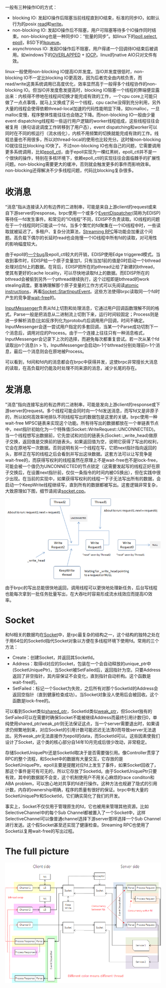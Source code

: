 一般有三种操作IO的方式：

- blocking IO: 发起IO操作后阻塞当前线程直到IO结束，标准的同步IO，如默认行为的posix [read](http://linux.die.net/man/2/read)和[write](http://linux.die.net/man/2/write)。
- non-blocking IO: 发起IO操作后不阻塞，用户可阻塞等待多个IO操作同时结束。non-blocking也是一种同步IO：“批量的同步”。如linux下的[poll](http://linux.die.net/man/2/poll),[select](http://linux.die.net/man/2/select), [epoll](http://linux.die.net/man/4/epoll)，BSD下的[kqueue](https://www.freebsd.org/cgi/man.cgi?query=kqueue&sektion=2)。
- asynchronous IO: 发起IO操作后不阻塞，用户得递一个回调待IO结束后被调用。如windows下的[OVERLAPPED](https://msdn.microsoft.com/en-us/library/windows/desktop/ms684342(v=vs.85).aspx) + [IOCP](https://msdn.microsoft.com/en-us/library/windows/desktop/aa365198(v=vs.85).aspx)。linux的native AIO只对文件有效。

linux一般使用non-blocking IO提高IO并发度。当IO并发度很低时，non-blocking IO不一定比blocking IO更高效，因为后者完全由内核负责，而read/write这类系统调用已高度优化，效率显然高于一般得多个线程协作的non-blocking IO。但当IO并发度愈发提高时，blocking IO阻塞一个线程的弊端便显露出来：内核得不停地在线程间切换才能完成有效的工作，一个cpu core上可能只做了一点点事情，就马上又换成了另一个线程，cpu cache没得到充分利用，另外大量的线程会使得依赖thread-local加速的代码性能明显下降，如tcmalloc，一旦malloc变慢，程序整体性能往往也会随之下降。而non-blocking IO一般由少量event dispatching线程和一些运行用户逻辑的worker线程组成，这些线程往往会被复用（换句话说调度工作转移到了用户态），event dispatching和worker可以同时在不同的核运行（流水线化），内核不用频繁的切换就能完成有效的工作。线程总量也不用很多，所以对thread-local的使用也比较充分。这时候non-blocking IO就往往比blocking IO快了。不过non-blocking IO也有自己的问题，它需要调用更多系统调用，比如[epoll_ctl](http://man7.org/linux/man-pages/man2/epoll_ctl.2.html)，由于epoll实现为一棵红黑树，epoll_ctl并不是一个很快的操作，特别在多核环境下，依赖epoll_ctl的实现往往会面临棘手的扩展性问题。non-blocking需要更大的缓冲，否则就会触发更多的事件而影响效率。non-blocking还得解决不少多线程问题，代码比blocking复杂很多。

# 收消息

“消息”指从连接读入的有边界的二进制串，可能是来自上游client的request或来自下游server的response。brpc使用一个或多个[EventDispatcher](https://github.com/brpc/brpc/blob/master/src/brpc/event_dispatcher.h)(简称为EDISP)等待任一fd发生事件。和常见的“IO线程”不同，EDISP不负责读取。IO线程的问题在于一个线程同时只能读一个fd，当多个繁忙的fd聚集在一个IO线程中时，一些读取就被延迟了。多租户、复杂分流算法，[Streaming RPC](streaming_rpc.md)等功能会加重这个问题。高负载下偶尔的长延时read也会拖慢一个IO线程中所有fd的读取，对可用性的影响幅度较大。

由于epoll的[一个bug](https://patchwork.kernel.org/patch/1970231/)及epoll_ctl较大的开销，EDISP使用Edge triggered模式。当收到事件时，EDISP给一个原子变量加1，只有当加1前的值是0时启动一个bthread处理对应fd上的数据。在背后，EDISP把所在的pthread让给了新建的bthread，使其有更好的cache locality，可以尽快地读取fd上的数据。而EDISP所在的bthread会被偷到另外一个pthread继续执行，这个过程即是bthread的work stealing调度。要准确理解那个原子变量的工作方式可以先阅读[atomic instructions](atomic_instructions.md)，再看[Socket::StartInputEvent](https://github.com/brpc/brpc/blob/master/src/brpc/socket.cpp)。这些方法使得brpc读取同一个fd时产生的竞争是[wait-free](http://en.wikipedia.org/wiki/Non-blocking_algorithm#Wait-freedom)的。

[InputMessenger](https://github.com/brpc/brpc/blob/master/src/brpc/input_messenger.h)负责从fd上切割和处理消息，它通过用户回调函数理解不同的格式。Parse一般是把消息从二进制流上切割下来，运行时间较固定；Process则是进一步解析消息(比如反序列化为protobuf)后调用用户回调，时间不确定。InputMessenger会逐一尝试用户指定的多套回调，当某一个Parse成功切割下一个消息后，调用对应的Process。由于一个连接上往往只有一种消息格式，InputMessenger会记录下上次的选择，而避免每次都重复尝试。若一次从某个fd读取出n个消息(n > 1)，InputMessenger会启动n-1个bthread分别处理前n-1个消息，最后一个消息则会在原地被Process。

可以看到，fd间和fd内的消息都会在brpc中获得并发，这使brpc非常擅长大消息的读取，在高负载时仍能及时处理不同来源的消息，减少长尾的存在。

# 发消息

"消息”指向连接写出的有边界的二进制串，可能是发向上游client的response或下游server的request。多个线程可能会同时向一个fd发送消息，而写fd又是非原子的，所以如何高效率地排队不同线程写出的数据包是这里的关键。brpc使用一种wait-free MPSC链表来实现这个功能。所有待写出的数据都放在一个单链表节点中，next指针初始化为一个特殊值(Socket::WriteRequest::UNCONNECTED)。当一个线程想写出数据前，它先尝试和对应的链表头(Socket::_write_head)做原子交换，返回值是交换前的链表头。如果返回值为空，说明它获得了写出的权利，它会在原地写一次数据。否则说明有另一个线程在写，它把next指针指向返回的头，那样正在写的线程之后会看到并写出这块数据。这套方法可以让写竞争是wait-free的，而获得写权利的线程虽然在原理上不是wait-free也不是lock-free，可能会被一个值仍为UNCONNECTED的节点锁定（这需要发起写的线程正好在原子交换后，在设置next指针前，仅仅一条指令的时间内被OS换出），但在实践中很少出现。在当前的实现中，如果获得写权利的线程一下子无法写出所有的数据，会启动一个KeepWrite线程继续写，直到所有的数据都被写出。这套逻辑非常复杂，大致原理如下图，细节请阅读[socket.cpp](https://github.com/brpc/brpc/blob/master/src/brpc/socket.cpp)。

![img](../images/write.png)

由于brpc的写出总能很快地返回，调用线程可以更快地处理新任务，后台写线程也能每次拿到一批任务批量写出，在大吞吐时容易形成流水线效应而提高IO效率。

# Socket

和fd相关的数据均在[Socket](https://github.com/brpc/brpc/blob/master/src/brpc/socket.h)中，是rpc最复杂的结构之一，这个结构的独特之处在于用64位的SocketId指代Socket对象以方便在多线程环境下使用fd。常用的三个方法：

- Create：创建Socket，并返回其SocketId。
- Address：取得id对应的Socket，包装在一个会自动释放的unique_ptr中(SocketUniquePtr)，当Socket被SetFailed后，返回指针为空。只要Address返回了非空指针，其内容保证不会变化，直到指针自动析构。这个函数是wait-free的。
- SetFailed：标记一个Socket为失败，之后所有对那个SocketId的Address会返回空指针（直到健康检查成功）。当Socket对象没人使用后会被回收。这个函数是lock-free的。

可以看到Socket类似[shared_ptr](http://en.cppreference.com/w/cpp/memory/shared_ptr)，SocketId类似[weak_ptr](http://en.cppreference.com/w/cpp/memory/weak_ptr)，但Socket独有的SetFailed可以在需要时确保Socket不能被继续Address而最终引用计数归0，单纯使用shared_ptr/weak_ptr则无法保证这点，当一个server需要退出时，如果请求仍频繁地到来，对应Socket的引用计数可能迟迟无法清0而导致server无法退出。另外weak_ptr无法直接作为epoll的data，而SocketId可以。这些因素使我们设计了Socket，这个类的核心部分自14年10月完成后很少改动，非常稳定。

存储SocketUniquePtr还是SocketId取决于是否需要强引用。像Controller贯穿了RPC的整个流程，和Socket中的数据有大量交互，它存放的是SocketUniquePtr。epoll主要是提醒对应fd上发生了事件，如果Socket回收了，那这个事件是可有可无的，所以它存放了SocketId。由于SocketUniquePtr只要有效，其中的数据就不会变，这个机制使用户不用关心麻烦的race conditon和ABA problem，可以放心地对共享的fd进行操作。这种方法也规避了隐式的引用计数，内存的ownership明确，程序的质量有很好的保证。brpc中有大量的SocketUniquePtr和SocketId，它们确实简化了我们的开发。

事实上，Socket不仅仅用于管理原生的fd，它也被用来管理其他资源。比如SelectiveChannel中的每个Sub Channel都被置入了一个Socket中，这样SelectiveChannel可以像普通channel选择下游server那样选择一个Sub Channel进行发送。这个假Socket甚至还实现了健康检查。Streaming RPC也使用了Socket以复用wait-free的写出过程。

# The full picture

![img](../images/rpc_flow.png)
